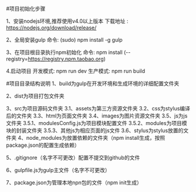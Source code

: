 #项目初始化步骤

1、安装nodejs环境,推荐使用v4.0以上版本
    下载地址 : https://nodejs.org/download/release/

2、全局安装gulp 
    命令: (sudo) npm install -g gulp

3、在项目根目录执行npm初始化
    命令: npm install (--registry=https://registry.npm.taobao.org)

4.启动项目
    开发模式: npm run dev
    生产模式: npm run build

#项目目录结构说明
1、build为gulp在开发环境和生成环境的详细配置文件夹

2、dist为项目打包文件夹

3、src为项目源码文件夹
    3.1、assets为第三方资源文件夹
    3.2、css为stylus编译后的文件夹
    3.3、html为页面文件夹
    3.4、images为图片资源文件夹
    3.5、js为js文件夹
        3.5.1、modulesConfig.js为项目模块配置文件
        3.5.2、modules为项目模块的封装文件夹
        3.5.3、其他js为相应页面的js文件
    3.6、stylus为stylus放置的文件夹
4、node_modules为放置依赖的文件夹（npm install生成，按照package.json的配置生成依赖）

5、.gitignore（名字不可更改）配置不提交到github的文件

6、gulpfile.js为gulp主文件（名字不可更改）

7、package.json为管理本地npn包的文件（npm init生成）